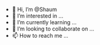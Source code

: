- 👋 Hi, I’m @Shaum
- 👀 I’m interested in ...
- 🌱 I’m currently learning ...
- 💞️ I’m looking to collaborate on ...
- 📫 How to reach me ...

<!---
UstadzGamers/UstadzGamers is a ✨ special ✨ repository because its `README.md` (this file) appears on your GitHub profile.
You can click the Preview link to take a look at your changes.
--->
